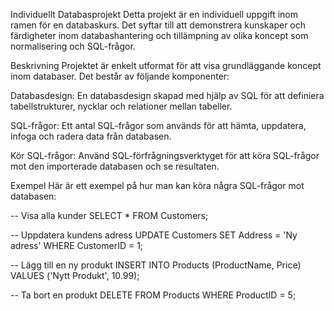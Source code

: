 Individuellt Databasprojekt
Detta projekt är en individuell uppgift inom ramen för en databaskurs. Det syftar till att demonstrera kunskaper och färdigheter inom databashantering och tillämpning av olika koncept som normalisering och SQL-frågor.

Beskrivning
Projektet är enkelt utformat för att visa grundläggande koncept inom databaser. Det består av följande komponenter:

Databasdesign: En databasdesign skapad med hjälp av SQL för att definiera tabellstrukturer, nycklar och relationer mellan tabeller.

SQL-frågor: Ett antal SQL-frågor som används för att hämta, uppdatera, infoga och radera data från databasen.

Kör SQL-frågor: Använd SQL-förfrågningsverktyget för att köra SQL-frågor mot den importerade databasen och se resultaten.

Exempel
Här är ett exempel på hur man kan köra några SQL-frågor mot databasen:

-- Visa alla kunder
SELECT * FROM Customers;

-- Uppdatera kundens adress
UPDATE Customers SET Address = 'Ny adress' WHERE CustomerID = 1;

-- Lägg till en ny produkt
INSERT INTO Products (ProductName, Price) VALUES ('Nytt Produkt', 10.99);

-- Ta bort en produkt
DELETE FROM Products WHERE ProductID = 5;
